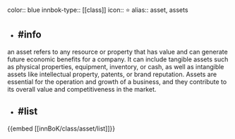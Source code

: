 color:: blue
innbok-type:: [[class]]
icon:: ⭐
alias:: asset, assets

- ## #info 
an asset refers to any resource or property that has value and can generate future economic benefits for a company. It can include tangible assets such as physical properties, equipment, inventory, or cash, as well as intangible assets like intellectual property, patents, or brand reputation. Assets are essential for the operation and growth of a business, and they contribute to its overall value and competitiveness in the market.
- ## #list 
{{embed [[innBoK/class/asset/list]]}}

